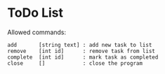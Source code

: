 # ToDo List

Allowed commands:
```
add       [string text] : add new task to list
remove    [int id]      : remove task from list
complete  [int id]      : mark task as completed
close     []            : close the program
```
